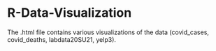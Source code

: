 # R-Data-Visualization

The .html file contains various visualizations of the data (covid_cases, covid_deaths, labdata20SU21, yelp3). 
